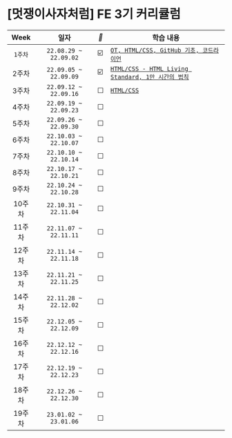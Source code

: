 #  [멋쟁이사자처럼] FE 3기 커리큘럼 


| Week | 일자 | *🐢* | 학습 내용 | 
| :-----------: | :-----------: | -- | ------------ | 
| ```1주차``` | ```22.08.29 ~ 22.09.02``` | ☑️ | [```OT, HTML/CSS, GitHub 기초, 코드라이언```](https://github.com/chaeryun0/FrontendSchool_3/tree/main/1%EC%A3%BC%EC%B0%A8) |
| 2주차 | ```22.09.05 ~ 22.09.09``` | ☑️ | [```HTML/CSS - HTML Living Standard, 1만 시간의 법칙```](https://github.com/chaeryun0/FrontendSchool_3/tree/main/2%EC%A3%BC%EC%B0%A8)
| 3주차 | ```22.09.12 ~ 22.09.16``` | ☐ | [```HTML/CSS```](https://github.com/chaeryun0/FrontendSchool_3/tree/main/3%EC%A3%BC%EC%B0%A8) |
| 4주차 | ```22.09.19 ~ 22.09.23``` | ☐ |  |
| 5주차 | ```22.09.26 ~ 22.09.30``` | ☐ |  |
| 6주차 | ```22.10.03 ~ 22.10.07``` | ☐ |  |
| 7주차 | ```22.10.10 ~ 22.10.14``` | ☐ |  |
| 8주차 | ```22.10.17 ~ 22.10.21``` | ☐ |  |
| 9주차 | ```22.10.24 ~ 22.10.28``` | ☐ |  |
| 10주차 | ```22.10.31 ~ 22.11.04``` | ☐ |  |
| 11주차 | ```22.11.07 ~ 22.11.11``` | ☐ |  |
| 12주차 | ```22.11.14 ~ 22.11.18``` | ☐ |  |
| 13주차 | ```22.11.21 ~ 22.11.25``` | ☐ |  |
| 14주차 | ```22.11.28 ~ 22.12.02``` | ☐ |  |
| 15주차 | ```22.12.05 ~ 22.12.09``` | ☐ |  |
| 16주차 | ```22.12.12 ~ 22.12.16``` | ☐ |  |
| 17주차 | ```22.12.19 ~ 22.12.23``` | ☐ |  |
| 18주차 | ```22.12.26 ~ 22.12.30``` | ☐ |  |
| 19주차 | ```23.01.02 ~ 23.01.06``` | ☐ |  |

